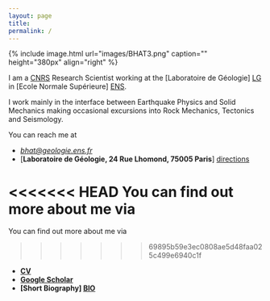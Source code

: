```yaml
---
layout: page
title: 
permalink: /
---
```


{% include image.html url="images/BHAT3.png" caption="" height="380px" align="right" %}

I am a [CNRS] Research Scientist working at the [Laboratoire de Géologie] [LG] in [Ecole Normale Supérieure] [ENS].

I work mainly in the interface between Earthquake Physics and Solid Mechanics making occasional excursions into Rock Mechanics, Tectonics and Seismology.

You can reach me at

* *bhat@geologie.ens.fr*
* [**Laboratoire de Géologie, 24 Rue Lhomond, 75005 Paris**] [directions]

<<<<<<< HEAD
You can find out more about me via
=======
You can find out more about me via 
>>>>>>> 69895b59e3ec0808ae5d48faa025c499e6940c1f

* **[CV]** 
* **[Google Scholar]**
* **[Short Biography] [BIO]**

[BIO]: /bio/
[CV]: https://www.dropbox.com/s/ki67xswqsql0uky/CurriculumVitae.pdf?dl=1
[directions]: files/directions.pdf
[LG]: http://www.geologie.ens.fr
[ENS]: http://www.ens.fr
[Google Scholar]: http://scholar.google.com/citations?user={{site.author.scholar}}&hl=en&oi=ao
[CNRS]: http://www.cnrs.fr/index.html



